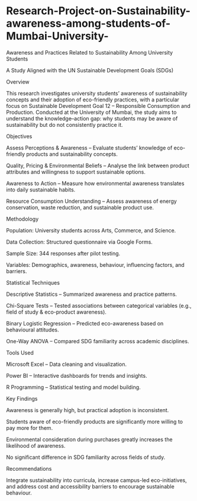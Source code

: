 # Research-Project-on-Sustainability-awareness-among-students-of-Mumbai-University-

Awareness and Practices Related to Sustainability Among University Students

A Study Aligned with the UN Sustainable Development Goals (SDGs)

Overview

This research investigates university students’ awareness of sustainability concepts and their adoption of eco-friendly practices, with a particular focus on Sustainable Development Goal 12 – Responsible Consumption and Production. Conducted at the University of Mumbai, the study aims to understand the knowledge–action gap: why students may be aware of sustainability but do not consistently practice it.

Objectives

Assess Perceptions & Awareness – Evaluate students’ knowledge of eco-friendly products and sustainability concepts.

Quality, Pricing & Environmental Beliefs – Analyse the link between product attributes and willingness to support sustainable options.

Awareness to Action – Measure how environmental awareness translates into daily sustainable habits.

Resource Consumption Understanding – Assess awareness of energy conservation, waste reduction, and sustainable product use.

Methodology

Population: University students across Arts, Commerce, and Science.

Data Collection: Structured questionnaire via Google Forms.

Sample Size: 344 responses after pilot testing.

Variables: Demographics, awareness, behaviour, influencing factors, and barriers.

Statistical Techniques

Descriptive Statistics – Summarized awareness and practice patterns.

Chi-Square Tests – Tested associations between categorical variables (e.g., field of study & eco-product awareness).

Binary Logistic Regression – Predicted eco-awareness based on behavioural attitudes.

One-Way ANOVA – Compared SDG familiarity across academic disciplines.

Tools Used

Microsoft Excel – Data cleaning and visualization.

Power BI – Interactive dashboards for trends and insights.

R Programming – Statistical testing and model building.

Key Findings

Awareness is generally high, but practical adoption is inconsistent.

Students aware of eco-friendly products are significantly more willing to pay more for them.

Environmental consideration during purchases greatly increases the likelihood of awareness.

No significant difference in SDG familiarity across fields of study.

Recommendations

Integrate sustainability into curricula, increase campus-led eco-initiatives, and address cost and accessibility barriers to encourage sustainable behaviour.

   
